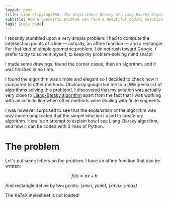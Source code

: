 ```yaml
---
layout: post
title: Line Clipping&#58; The Algorithmic Beauty of Liang-Barsky Algorithm
subtitle: How a geometric problem can find a beautiful coding solution
tags: [Ugly code]
---
```


I recently stumbled upon a very simple problem: I had to compute the intersection points of a line — actually, an affine function — and a rectangle. For that kind of simple geometric problem, I do not rush toward Google. I prefer to try to solve it myself, to keep my problem-solving mind sharp!

I made some drawings, found the corner cases, then an algorithm, and it was finished in no time.

I found the algorithm was simple and elegant so I decided to check how it compared to other methods. Obviously google led me to a [Wikipedia list of algorithms solving this problem]. I discovered that my solution was actually very close to [Liang-Barsky algorithm](https://en.wikipedia.org/wiki/Liang%E2%80%93Barsky_algorithm) apart from the fact that I was working with an inifinite line when other methods were dealing with finite segments.

I was however surprised to see that the explanation of the algorithm was way more complicated that the simple intuition I used to create my algorithm. Here is an attempt to explain how I see Liang-Barsky algorithm, and how it can be coded with 3 lines of Python.

# The problem

Let's put some letters on the problem. I have an affine function that can be written:

$$f(x) = ax + b$$

And rectangle define by two points: *(xmin, ymin), (xmax, ymax)*

<style>
  .katex-version {display: none;}
  .katex-version::after {content:"0.10.2 or earlier";}
</style>
<span class="katex">
  <span class="katex-mathml">The KaTeX stylesheet is not loaded!</span>
  <span class="katex-version rule">KaTeX stylesheet version: </span>
</span>
